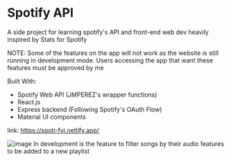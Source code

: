 # Spotify API 

A side project for learning spotify's API and front-end web dev
heavily inspired by Stats for Spotify 

NOTE: Some of the features on the app will not work as the website is still running in development mode. Users accessing the app that want these features must be approved by me

Built With:
- Spotify Web API (JMPEREZ's wrapper functions)
- React.js
- Express backend (Following Spotify's OAuth Flow)
- Material UI components

link: https://spoti-fyi.netlify.app/

![image](https://user-images.githubusercontent.com/73628004/136728693-53a4d16a-318e-4561-9a1d-670a9e4b1771.png)
In development is the feature to filter songs by their audio features to be added to a new playlist
